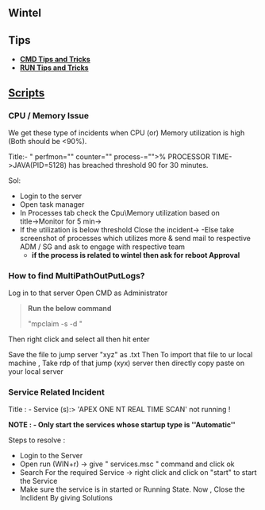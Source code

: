 ## Wintel

## Tips
- [**CMD Tips and Tricks**](Sections/CMD_Tricks.md)
-  [**RUN Tips and Tricks**](Sections/RUN_Tricks.md)
  
## [Scripts](Sections/Scripts.md)

###                   CPU / Memory Issue

We get these type of incidents when CPU (or) Memory utilization is high (Both should be <90%). 
 
Title:- " perfmon="" counter="" process-="">% PROCESSOR TIME->JAVA(PID=5128) has breached threshold 90 for 30 minutes. 
 
Sol: 
  - Login to the server
  - Open task manager
  - In Processes tab check the Cpu\Memory utilization based on title→Monitor for 5 min→
  - If the utilization is below threshold Close the incident→
   -Else take screenshot of processes which utilizes more & send mail to respective ADM / SG and ask to engage with respective team
    - **if the process is related to wintel then ask for reboot Approval**


###                      How to find MultiPathOutPutLogs?

Log in to that server 
Open CMD as Administrator 
> **Run the below command**
> 
> "mpclaim -s -d "

Then right click and select all then hit enter 

Save the file to jump server "xyz" as .txt
Then To import that file to ur local machine , Take rdp of that jump (xyx) server then directly copy paste on your local server 

###                                  Service Related Incident
 
Title : - Service (s):> 'APEX ONE NT REAL TIME SCAN' not running !
 
**NOTE : - Only start the services whose startup type is ''Automatic''**
 
Steps to resolve :
- Login to the Server 
- Open run (WIN+r) -> give " services.msc " command and click ok
- Search For the required Service -> right click and click on "start" to start the Service
- Make sure the service is in started or Running State.
Now ,
Close the Inclident By giving Solutions 

